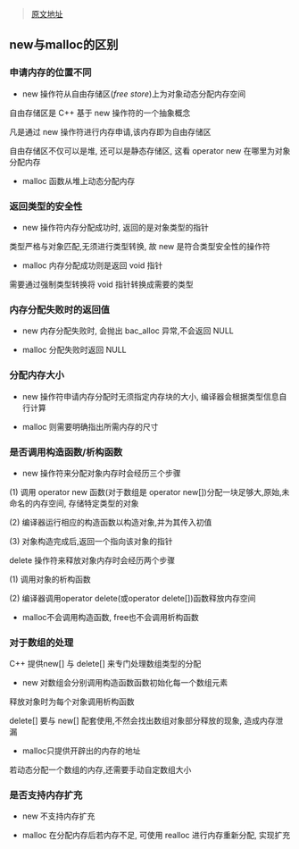 <!--
 * @Description: 
 * @Version: 1.0
 * @Author: daLao
 * @Email: dalao@xxx.com
 * @Date: 2022-09-29 23:05:52
 * @LastEditors: daLao
 * @LastEditTime: 2022-09-29 23:20:37
-->

> [原文地址](https://murphypei.github.io/blog/2021/03/malloc-new-diff.html)


## new与malloc的区别


### 申请内存的位置不同

- new 操作符从自由存储区($free$ $store$)上为对象动态分配内存空间

自由存储区是 C++ 基于 new 操作符的一个抽象概念

凡是通过 new 操作符进行内存申请,该内存即为自由存储区

自由存储区不仅可以是堆, 还可以是静态存储区, 这看 operator new 在哪里为对象分配内存

- malloc 函数从堆上动态分配内存


### 返回类型的安全性

- new 操作符内存分配成功时, 返回的是对象类型的指针

类型严格与对象匹配,无须进行类型转换, 故 new 是符合类型安全性的操作符

- malloc 内存分配成功则是返回 void 指针

需要通过强制类型转换将 void 指针转换成需要的类型

### 内存分配失败时的返回值

- new 内存分配失败时, 会抛出 bac_alloc 异常,不会返回 NULL

- malloc 分配失败时返回 NULL


### 分配内存大小

- new 操作符申请内存分配时无须指定内存块的大小, 编译器会根据类型信息自行计算

- malloc 则需要明确指出所需内存的尺寸


### 是否调用构造函数/析构函数

- new 操作符来分配对象内存时会经历三个步骤

(1) 调用 operator new 函数(对于数组是 operator new[])分配一块足够大,原始,未命名的内存空间, 存储特定类型的对象

(2) 编译器运行相应的构造函数以构造对象,并为其传入初值

(3) 对象构造完成后,返回一个指向该对象的指针

delete 操作符来释放对象内存时会经历两个步骤

(1) 调用对象的析构函数

(2) 编译器调用operator delete(或operator delete[])函数释放内存空间

- malloc不会调用构造函数, free也不会调用析构函数


### 对于数组的处理

C++ 提供new[] 与 delete[] 来专门处理数组类型的分配

- new 对数组会分别调用构造函数函数初始化每一个数组元素

释放对象时为每个对象调用析构函数

delete[] 要与 new[] 配套使用,不然会找出数组对象部分释放的现象, 造成内存泄漏

- malloc只提供开辟出的内存的地址

若动态分配一个数组的内存,还需要手动自定数组大小


### 是否支持内存扩充

- new 不支持内存扩充

- malloc 在分配内存后若内存不足, 可使用 realloc 进行内存重新分配, 实现扩充